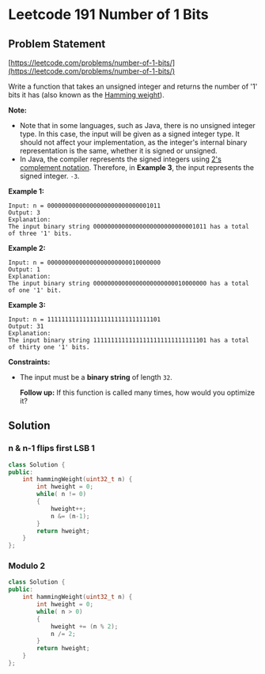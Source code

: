 # Leetcode 191 Number of 1 Bits

## Problem Statement

[https://leetcode.com/problems/number-of-1-bits/](https://leetcode.com/problems/number-of-1-bits/)

Write a function that takes an unsigned integer and returns the number of '1' bits it has \(also known as the [Hamming weight](http://en.wikipedia.org/wiki/Hamming_weight)\).

**Note:**

* Note that in some languages, such as Java, there is no unsigned integer type. In this case, the input will be given as a signed integer type. It should not affect your implementation, as the integer's internal binary representation is the same, whether it is signed or unsigned.
* In Java, the compiler represents the signed integers using [2's complement notation](https://en.wikipedia.org/wiki/Two%27s_complement). Therefore, in **Example 3**, the input represents the signed integer. `-3`.

**Example 1:**

```text
Input: n = 00000000000000000000000000001011
Output: 3
Explanation: 
The input binary string 00000000000000000000000000001011 has a total of three '1' bits.
```

**Example 2:**

```text
Input: n = 00000000000000000000000010000000
Output: 1
Explanation: 
The input binary string 00000000000000000000000010000000 has a total of one '1' bit.
```

**Example 3:**

```text
Input: n = 11111111111111111111111111111101
Output: 31
Explanation: 
The input binary string 11111111111111111111111111111101 has a total of thirty one '1' bits.
```

**Constraints:**

* The input must be a **binary string** of length `32`.

  **Follow up:** If this function is called many times, how would you optimize it?

## Solution

### n & n-1 flips first LSB 1

```cpp
class Solution {
public:
    int hammingWeight(uint32_t n) {
        int hweight = 0;
        while( n != 0)
        {
            hweight++;
            n &= (n-1);
        }
        return hweight;
    }
};
```

### Modulo 2

```cpp
class Solution {
public:
    int hammingWeight(uint32_t n) {
        int hweight = 0;
        while( n > 0)
        {
            hweight += (n % 2);
            n /= 2;
        }
        return hweight;
    }
};
```

